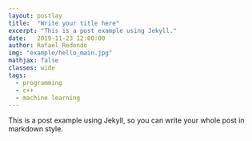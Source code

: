 ```yaml
---
layout: postlay
title:  "Write your title here"
excerpt: "This is a post example using Jekyll."
date:   2019-11-23 12:00:00
author: Rafael Redondo
img: "example/hello_main.jpg"
mathjax: false
classes: wide
tags:
  - programming
  - c++
  - machine learning
---
```


This is a post example using Jekyll, so you can write your whole post in markdown style. 
